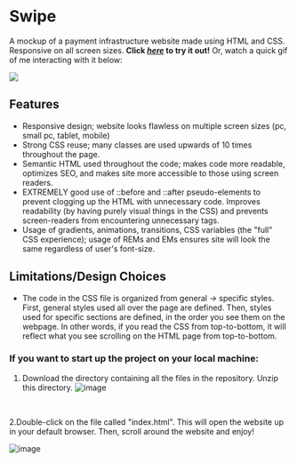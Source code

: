 # Swipe

A mockup of a payment infrastructure website made using HTML and CSS. Responsive on all screen sizes. **Click [*here*](https://prempreetbrar.github.io/Swipe/) to 
try it out!** Or, watch a quick gif of me interacting with it below:

![](Swipe.gif)

## Features

- Responsive design; website looks flawless on multiple screen sizes (pc, small pc, tablet, mobile)
- Strong CSS reuse; many classes are used upwards of 10 times throughout the page.
- Semantic HTML used throughout the code; makes code more readable, optimizes SEO, and makes site more accessible to those using screen readers.
- EXTREMELY good use of ::before and ::after pseudo-elements to prevent clogging up the HTML with unnecessary code. Improves readability (by having purely visual things in the CSS) and prevents screen-readers from encountering unnecessary tags.
- Usage of gradients, animations, transitions, CSS variables (the "full" CSS experience); usage of REMs and EMs ensures site will look the same regardless of user's font-size.

## Limitations/Design Choices

- The code in the CSS file is organized from general -> specific styles. First, general styles used all over the page are defined. Then, styles used for specific sections are defined, in the order you see them on the webpage. In other words, if you read the CSS from top-to-bottom, it will reflect what you see scrolling on the HTML page from top-to-bottom.
&nbsp;

### If you want to start up the project on your local machine:

1. Download the directory containing all the files in the repository. Unzip this directory. 
![image](https://github.com/prempreetbrar/Swipe/assets/89614923/ddbcfdfd-0dd1-4622-92a9-7e2c6c58213a)

&nbsp;

2.Double-click on the file called "index.html". This will open the website up in your default browser. Then, scroll around the website and enjoy!

![image](https://github.com/prempreetbrar/Swipe/assets/89614923/34952272-d7ca-4733-a878-d9d445b56808)
